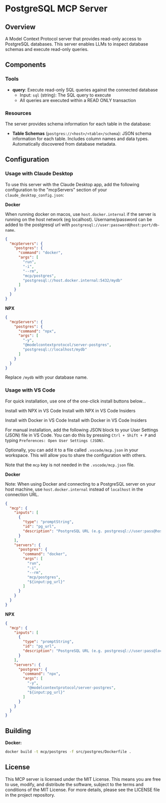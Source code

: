 # PostgreSQL MCP Server

## Overview

A Model Context Protocol server that provides read-only access to PostgreSQL databases. This server enables LLMs to inspect database schemas and execute read-only queries.

## Components

### Tools

-   **query**: Execute read-only SQL queries against the connected database
    *   Input: `sql` (string): The SQL query to execute
    *   All queries are executed within a READ ONLY transaction

### Resources

The server provides schema information for each table in the database:

-   **Table Schemas** (`postgres://<host>/<table>/schema`): JSON schema information for each table. Includes column names and data types. Automatically discovered from database metadata.

## Configuration

### Usage with Claude Desktop

To use this server with the Claude Desktop app, add the following configuration to the "mcpServers" section of your `claude_desktop_config.json`:

**Docker**

When running docker on macos, use `host.docker.internal` if the server is running on the host network (eg localhost). Username/password can be added to the postgresql url with `postgresql://user:password@host:port/db-name`.

```json
{
  "mcpServers": {
    "postgres": {
      "command": "docker",
      "args": [
        "run",
        "-i",
        "--rm",
        "mcp/postgres",
        "postgresql://host.docker.internal:5432/mydb"
      ]
    }
  }
}
```

**NPX**

```json
{
  "mcpServers": {
    "postgres": {
      "command": "npx",
      "args": [
        "-y",
        "@modelcontextprotocol/server-postgres",
        "postgresql://localhost/mydb"
      ]
    }
  }
}
```

Replace `/mydb` with your database name.

### Usage with VS Code

For quick installation, use one of the one-click install buttons below...

Install with NPX in VS Code Install with NPX in VS Code Insiders

Install with Docker in VS Code Install with Docker in VS Code Insiders

For manual installation, add the following JSON block to your User Settings (JSON) file in VS Code. You can do this by pressing `Ctrl + Shift + P` and typing `Preferences: Open User Settings (JSON)`.

Optionally, you can add it to a file called `.vscode/mcp.json` in your workspace. This will allow you to share the configuration with others.

Note that the `mcp` key is not needed in the `.vscode/mcp.json` file.

**Docker**

Note: When using Docker and connecting to a PostgreSQL server on your host machine, use `host.docker.internal` instead of `localhost` in the connection URL.

```json
{
  "mcp": {
    "inputs": [
      {
        "type": "promptString",
        "id": "pg_url",
        "description": "PostgreSQL URL (e.g. postgresql://user:pass@host.docker.internal:5432/mydb)"
      }
    ],
    "servers": {
      "postgres": {
        "command": "docker",
        "args": [
          "run",
          "-i",
          "--rm",
          "mcp/postgres",
          "${input:pg_url}"
        ]
      }
    }
  }
}
```

**NPX**

```json
{
  "mcp": {
    "inputs": [
      {
        "type": "promptString",
        "id": "pg_url",
        "description": "PostgreSQL URL (e.g. postgresql://user:pass@localhost:5432/mydb)"
      }
    ],
    "servers": {
      "postgres": {
        "command": "npx",
        "args": [
          "-y",
          "@modelcontextprotocol/server-postgres",
          "${input:pg_url}"
        ]
      }
    }
  }
}
```

## Building

**Docker:**

```bash
docker build -t mcp/postgres -f src/postgres/Dockerfile .
```

## License

This MCP server is licensed under the MIT License. This means you are free to use, modify, and distribute the software, subject to the terms and conditions of the MIT License. For more details, please see the LICENSE file in the project repository.
